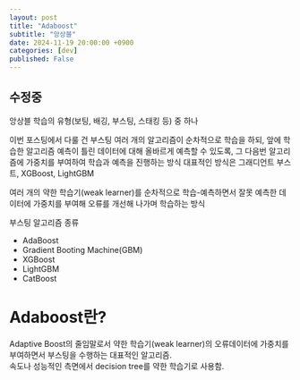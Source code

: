 ```yaml
---
layout: post
title: "Adaboost"
subtitle: "앙상블"
date: 2024-11-19 20:00:00 +0900
categories: [dev]
published: False
---
```


## 수정중

앙상블 학습의 유형(보팅, 배깅, 부스팅, 스태킹 등) 중 하나

이번 포스팅에서 다룰 건 부스팅
여러 개의 알고리즘이 순차적으로 학습을 하되, 앞에 학습한 알고리즘 예측이 틀린 데이터에 대해 올바르게 예측할 수 있도록, 그 다음번 알고리즘에 가중치를 부여하여 학습과 예측을 진행하는 방식
대표적인 방식은 그래디언트 부스트, XGBoost, LightGBM

여러 개의 약한 학습기(weak learner)를 순차적으로 학습-예측하면서 잘못 예측한 데이터에 가중치를 부여해 오류를 개선해 나가며 학습하는 방식

부스팅 알고리즘 종류
- AdaBoost
- Gradient Booting Machine(GBM)
- XGBoost
- LightGBM
- CatBoost

# Adaboost란?
Adaptive Boost의 줄임말로서 약한 학습기(weak learner)의 오류데이터에 가중치를 부여하면서 부스팅을 수행하는 대표적인 알고리즘.  
속도나 성능적인 측면에서 decision tree를 약한 학습기로 사용함.  

